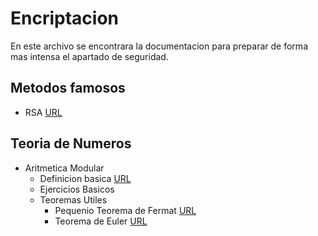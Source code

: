 # Encriptacion

En este archivo se encontrara la documentacion para preparar de forma mas intensa el apartado de seguridad.

## Metodos famosos 





- RSA [URL](https://es.wikipedia.org/wiki/RSA)

## Teoria de Numeros

- Aritmetica Modular
    - Definicion basica [URL](https://es.wikipedia.org/wiki/Aritm%C3%A9tica_modular)
    - Ejercicios Basicos
    - Teoremas Utiles
        - Pequenio Teorema de Fermat [URL](https://es.wikipedia.org/wiki/Peque%C3%B1o_teorema_de_Fermat)
        - Teorema de Euler [URL](https://es.wikipedia.org/wiki/Teorema_de_Euler)
